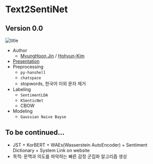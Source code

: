 # Text2SentiNet

## Version 0.0
![title](https://github.com/jinmang2/t2snet/blob/master/img/t2snet.PNG?raw=true)
- Author
  - [MyungHoon Jin](https://github.com/jinmang2) / [Hohyun-Kim](https://github.com/Hohyun-Kim)
- [Presentation](https://github.com/jinmang2/t2snet/blob/master/etc/%EC%84%9C%EC%9A%B8%EB%B0%98_%EA%B5%AD%EB%82%B4%EC%B5%9C%EC%B4%88%EB%8B%A4%EC%A4%91%EA%B0%90%EC%A0%95%EB%B6%84%EB%A5%98%EA%B8%B0_%ED%8E%98%EB%A5%B4%EC%86%8C%EB%82%98%EC%8B%9C%EC%8A%A4%ED%85%9C.pdf)
- Preprocessing
  - `py-hanshell`
  - `chatspace`
  - stopwords, 한국어 이외 문자 제거
- Labeling
  - `SentimentLDA`
  - `KSenticNet`
  - CBOW
- Modeling
  - `Gaussian Naive Bayse`

## To be continued...
- JST + KorBERT + WAEs(Wasserstein AutoEncoder) + Sentiment Dictionary + System Link on website
- 목적: 문맥과 의도를 파악하는 빠른 감정 군집화 알고리즘 생성
